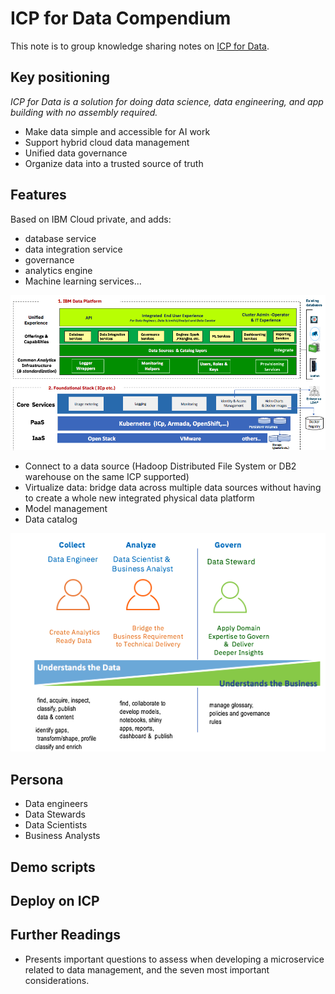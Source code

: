 # ICP for Data Compendium
This note is to group knowledge sharing notes on [ICP for Data](https://www.ibm.com/analytics/cloud-private-for-data/).

## Key positioning
*ICP for Data is a solution for doing data science, data engineering, and app building with no assembly required.*
* Make data simple and accessible for AI work
* Support hybrid cloud data management
* Unified data governance
* Organize data into a trusted source of truth

## Features
Based on IBM Cloud private, and adds:
* database service
* data integration service
* governance
* analytics engine
* Machine learning services...

![](icp-for-data-arch.png)

* Connect to a data source (Hadoop Distributed File System or DB2 warehouse on the same ICP supported)
* Virtualize data:  bridge data across multiple data sources without having to create a whole new integrated physical data platform
* Model management
* Data catalog

![](icp-data-persona.png)


## Persona
* Data engineers
* Data Stewards
* Data Scientists
* Business Analysts

## Demo scripts

## Deploy on ICP


## Further Readings
* [](https://cloudcontent.mybluemix.net/cloud/garage/content/code/data-management-for-microservices/) Presents important questions to assess when developing a microservice related to data management, and the seven most important considerations.
